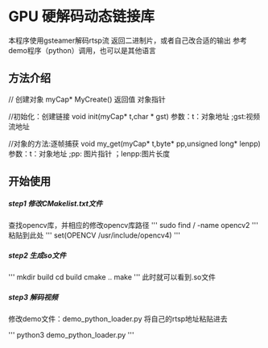 # GPU 硬解码动态链接库
本程序使用gsteamer解码rtsp流
返回二进制片，或者自己改合适的输出
参考demo程序（python）调用，也可以是其他语言

## 方法介绍
// 创建对象
myCap* MyCreate()
返回值 对象指针


//初始化：创建链接
void init(myCap* t,char * gst)
参数：t：对象地址 ;gst:视频流地址


//对象的方法:逐帧捕获
void my_get(myCap* t,byte* pp,unsigned long* lenpp)
参数：t：对象地址 ;pp: 图片指针 ；lenpp:图片长度

## 开始使用
##### step1 修改CMakelist.txt文件
查找opencv库，并相应的修改opencv库路径
'''
sudo find / -name opencv2
'''
粘贴到此处
'''
set(OPENCV /usr/include/opencv4)
'''
##### step2 生成so文件
'''
mkdir build
cd build
cmake ..
make
'''
此时就可以看到.so文件

##### step3 解码视频

修改demo文件：demo_python_loader.py
将自己的rtsp地址粘贴进去

'''
python3 demo_python_loader.py
'''
